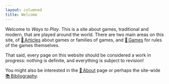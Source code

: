 ```yaml
---
layout: columned
title: Welcome
---
```


Welcome to <cite>Ways to Play</cite>.
This is a site about games, traditional and modern, that are played around the world. There are two main areas on this site, of [<span role="img" aria-label="">🧾</span>&#8239;Articles](/articles) about games or families of games, and [<span role="img" aria-label="">🎲</span>&#8239;Games](/games) for rules of the games themselves.

<!-- excerpt -->

That said, every page on this website should be considered a work in progress: nothing is definite, and everything is subject to revision!

You might also be interested in the [<span role="img" aria-label="">📣</span>&#8239;About](/about) page or perhaps the site-wide [<span role="img" aria-label="">📚</span>&#8239;Bibliography](/bibliography).
